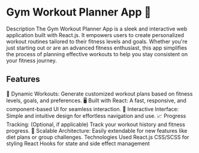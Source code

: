 # Gym Workout Planner App 💪
Description
The Gym Workout Planner App is a sleek and interactive web application built with React.js. It empowers users to create personalized workout routines tailored to their fitness levels and goals. Whether you're just starting out or are an advanced fitness enthusiast, this app simplifies the process of planning effective workouts to help you stay consistent on your fitness journey.

## Features
🌟 Dynamic Workouts: Generate customized workout plans based on fitness levels, goals, and preferences.
🖥️ Built with React: A fast, responsive, and component-based UI for seamless interaction.
💪 Interactive Interface: Simple and intuitive design for effortless navigation and use.
📈 Progress Tracking: (Optional, if applicable) Track your workout history and fitness progress.
🔧 Scalable Architecture: Easily extendable for new features like diet plans or group challenges.
Technologies Used
React.js
CSS/SCSS for styling
React Hooks for state and side effect management
